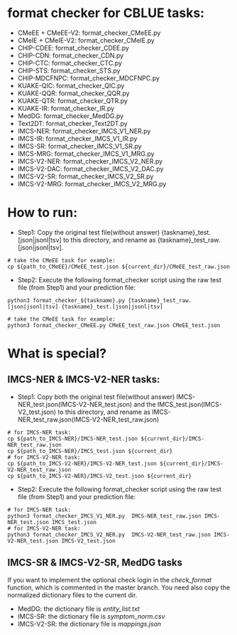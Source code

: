 # format checker for CBLUE tasks:
* CMeEE + CMeEE-V2: format_checker_CMeEE.py
* CMeIE + CMeIE-V2: format_checker_CMeIE.py
* CHIP-CDEE: format_checker_CDEE.py 
* CHIP-CDN: format_checker_CDN.py
* CHIP-CTC: format_checker_CTC.py
* CHIP-STS: format_checker_STS.py
* CHIP-MDCFNPC: format_checker_MDCFNPC.py
* KUAKE-QIC: format_checker_QIC.py
* KUAKE-QQR: format_checker_QQR.py
* KUAKE-QTR: format_checker_QTR.py
* KUAKE-IR: format_checker_IR.py 
* MedDG: format_checker_MedDG.py
* Text2DT: format_checker_Text2DT.py
* IMCS-NER: format_checker_IMCS_V1_NER.py
* IMCS-IR: format_checker_IMCS_V1_IR.py
* IMCS-SR: format_checker_IMCS_V1_SR.py
* IMCS-MRG: format_checker_IMCS_V1_MRG.py 
* IMCS-V2-NER: format_checker_IMCS_V2_NER.py
* IMCS-V2-DAC: format_checker_IMCS_V2_DAC.py
* IMCS-V2-SR: format_checker_IMCS_V2_SR.py
* IMCS-V2-MRG: format_checker_IMCS_V2_MRG.py 


# How to run:
* Step1: Copy the original test file(without answer) {taskname}_test.[json|jsonl|tsv] to this directory, and rename as {taskname}_test_raw.[json|jsonl|tsv].
```
# take the CMeEE task for example:
cp ${path_to_CMeEE}/CMeEE_test.json ${current_dir}/CMeEE_test_raw.json 
```
* Step2: Execute the following format_checker script using the raw test file (from Step1) and your prediction file:
```
python3 format_checker_${taskname}.py {taskname}_test_raw.[json|jsonl|tsv] {taskname}_test.[json|jsonl|tsv] 

# take the CMeEE task for example:
python3 format_checker_CMeEE.py CMeEE_test_raw.json CMeEE_test.json
```

# What is special? 
## IMCS-NER & IMCS-V2-NER tasks:
* Step1: Copy both the original test file(without answer) IMCS-NER_test.json(IMCS-V2-NER_test.json) and the IMCS_test.json(IMCS-V2_test.json) to this directory, and rename as IMCS-NER_test_raw.json(IMCS-V2-NER_test_raw.json)
```
# for IMCS-NER task:
cp ${path_to_IMCS-NER}/IMCS-NER_test.json ${current_dir}/IMCS-NER_test_raw.json 
cp ${path_to_IMCS-NER}/IMCS_test.json ${current_dir}
# for IMCS-V2-NER task:
cp ${path_to_IMCS-V2-NER}/IMCS-V2-NER_test.json ${current_dir}/IMCS-V2-NER_test_raw.json 
cp ${path_to_IMCS-V2-NER}/IMCS-V2_test.json ${current_dir}
```
* Step2: Execute the following format_checker script using the raw test file (from Step1) and your prediction file:
```
# for IMCS-NER task:
python3 format_checker_IMCS_V1_NER.py  IMCS-NER_test_raw.json IMCS-NER_test.json IMCS_test.json
# for IMCS-V2-NER task:
python3 format_checker_IMCS_V2_NER.py  IMCS-V2-NER_test_raw.json IMCS-V2-NER_test.json IMCS-V2_test.json
```

## IMCS-SR & IMCS-V2-SR, MedDG tasks
If you want to implement the optional check login in the *check_format* function, which is commented in the master branch. You need also copy the normalized dictionary files to the current dir.
* MedDG: the dictionary file is *entity_list.txt*
* IMCS-SR: the dictionary file is *symptom_norm.csv*
* IMCS-V2-SR:  the dictionary file is *mappings.json*

